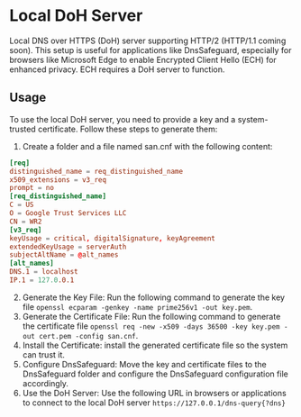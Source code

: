 # Local DoH Server

Local DNS over HTTPS (DoH) server supporting HTTP/2 (HTTP/1.1 coming soon). This setup is useful for applications like DnsSafeguard, especially for browsers like Microsoft Edge to enable Encrypted Client Hello (ECH) for enhanced privacy. ECH requires a DoH server to function.

## Usage

To use the local DoH server, you need to provide a key and a system-trusted certificate. Follow these steps to generate them:

1. Create a folder and a file named san.cnf with the following content:

```cnf
[req]
distinguished_name = req_distinguished_name
x509_extensions = v3_req
prompt = no
[req_distinguished_name]
C = US
O = Google Trust Services LLC
CN = WR2
[v3_req]
keyUsage = critical, digitalSignature, keyAgreement
extendedKeyUsage = serverAuth
subjectAltName = @alt_names
[alt_names]
DNS.1 = localhost
IP.1 = 127.0.0.1
```

2. Generate the Key File: Run the following command to generate the key file `openssl ecparam -genkey -name prime256v1 -out key.pem`.
3. Generate the Certificate File: Run the following command to generate the certificate file `openssl req -new -x509 -days 36500 -key key.pem -out cert.pem -config san.cnf`.
4. Install the Certificate: install the generated certificate file so the system can trust it.
5. Configure DnsSafeguard: Move the key and certificate files to the DnsSafeguard folder and configure the DnsSafeguard configuration file accordingly.
6. Use the DoH Server: Use the following URL in browsers or applications to connect to the local DoH server `https://127.0.0.1/dns-query{?dns}`
